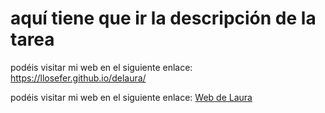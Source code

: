 # aquí tiene que ir la descripción de la tarea

podéis visitar mi web en el siguiente enlace: https://llosefer.github.io/delaura/

podéis visitar mi web en el siguiente enlace: <a href="https://llosefer.github.io/delaura" target="_blank">Web de Laura </a>
